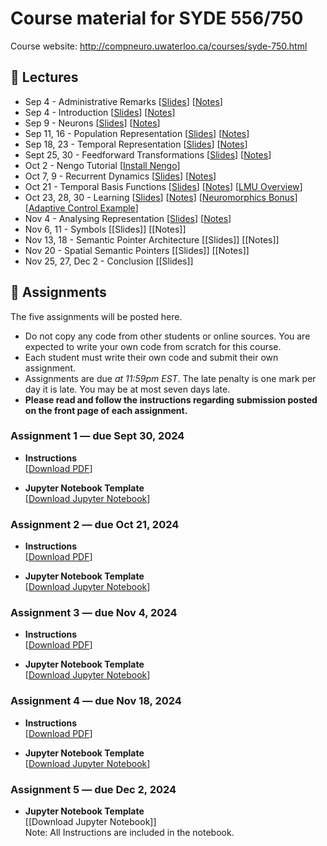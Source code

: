 # Course material for SYDE 556/750

Course website: http://compneuro.uwaterloo.ca/courses/syde-750.html

## 🎒 Lectures

- Sep 4 - Administrative Remarks [[Slides](https://github.com/celiasmith/syde556-f24/raw/master/lectures/lecture_00/syde556_lecture_00_slides_distr.pdf)] [[Notes](https://github.com/celiasmith/syde556-f24/raw/master/lectures/lecture_00/syde556_lecture_00_notes.pdf)]
- Sep 4 - Introduction [[Slides](https://github.com/celiasmith/syde556-f24/raw/master/lectures/lecture_01/syde556_lecture_01_slides_distr.pdf)] [[Notes](https://github.com/celiasmith/syde556-f24/raw/master/lectures/lecture_01/syde556_lecture_01_notes.pdf)]
- Sep 9 - Neurons [[Slides](https://github.com/celiasmith/syde556-f24/raw/master/lectures/lecture_02/syde556_lecture_02_slides_distr.pdf)] [[Notes](https://github.com/celiasmith/syde556-f24/raw/master/lectures/lecture_02/syde556_lecture_02_notes.pdf)] 
- Sep 11, 16 - Population Representation [[Slides](https://github.com/celiasmith/syde556-f24/raw/master/lectures/lecture_03/syde556_lecture_03_slides_distr.pdf)] [[Notes](https://github.com/celiasmith/syde556-f24/raw/master/lectures/lecture_03/syde556_lecture_03_notes.pdf)] 
- Sep 18, 23 - Temporal Representation [[Slides](https://github.com/celiasmith/syde556-f24/raw/master/lectures/lecture_04/syde556_lecture_04_slides_distr.pdf)] [[Notes](https://github.com/celiasmith/syde556-f24/raw/master/lectures/lecture_04/syde556_lecture_04_notes.pdf)]
- Sept 25, 30 - Feedforward Transformations [[Slides](https://github.com/celiasmith/syde556-f24/raw/master/lectures/lecture_05/syde556_lecture_05_slides_distr.pdf)] [[Notes](https://github.com/celiasmith/syde556-f24/raw/master/lectures/lecture_05/syde556_lecture_05_notes.pdf)]
- Oct 2 - Nengo Tutorial [[Install Nengo](https://www.nengo.ai/getting-started/)]
- Oct 7, 9 - Recurrent Dynamics [[Slides](https://github.com/celiasmith/syde556-f24/raw/master/lectures/lecture_06/syde556_lecture_06_slides_distr.pdf)] [[Notes](https://github.com/celiasmith/syde556-f24/raw/master/lectures/lecture_06/syde556_lecture_06_notes.pdf)]
- Oct 21 - Temporal Basis Functions [[Slides](https://github.com/celiasmith/syde556-f24/raw/master/lectures/lecture_07/syde556_lecture_07_slides_distr.pdf)] [[Notes](https://github.com/celiasmith/syde556-f24/raw/master/lectures/lecture_07/syde556_lecture_07_notes.pdf)] [[LMU Overview](https://github.com/celiasmith/syde556-f24/raw/master/lectures/lecture_07/LMU%20Overview%20for%20SYDE%20556.pdf)]
- Oct 23, 28, 30 - Learning [[Slides](https://github.com/celiasmith/syde556-f24/raw/master/lectures/lecture_08/syde556_lecture_08_slides_distr.pdf)] [[Notes](https://github.com/celiasmith/syde556-f24/raw/master/lectures/lecture_08/syde556_lecture_08_notes.pdf)] [[Neuromorphics Bonus](https://github.com/celiasmith/syde556-f24/raw/master/lectures/lecture_05/neuromorphics_intro_2022.pdf)] [[Adaptive Control Example](https://github.com/tcstewar/nengo_learning_examples/blob/master/control/pendulum_pd_adaptive.py)]
- Nov 4 - Analysing Representation [[Slides](https://github.com/celiasmith/syde556-f24/raw/master/lectures/lecture_09/syde556_lecture_09_slides_distr.pdf)] [[Notes](https://github.com/celiasmith/syde556-f24/raw/master/lectures/lecture_09/syde556_lecture_09_notes.pdf)]
- Nov 6, 11 - Symbols [[Slides]<!--(https://github.com/celiasmith/syde556-f24/raw/master/lectures/lecture_10/syde556_lecture_10_slides_distr.pdf)-->] [[Notes]<!--(https://github.com/celiasmith/syde556-f24/raw/master/lectures/lecture_10/syde556_lecture_10_notes.pdf)-->]
- Nov 13, 18 - Semantic Pointer Architecture [[Slides]<!--(https://github.com/celiasmith/syde556-f24/raw/master/lectures/lecture_11/syde556_lecture_11_slides_distr.pdf)-->] [[Notes]<!--(https://github.com/celiasmith/syde556-f24/raw/master/lectures/lecture_11/syde556_lecture_11_notes.pdf)-->]
- Nov 20 - Spatial Semantic Pointers [[Slides]<!--(https://github.com/celiasmith/syde556-f24/raw/master/lectures/lecture_14/syde556_lecture_14_slides.pdf)-->] [[Notes]<!--(https://github.com/celiasmith/syde556-f24/raw/master/lectures/lecture_14/syde556_lecture_14_notes.pdf)-->]
- Nov 25, 27, Dec 2 - Conclusion [[Slides]<!--(https://github.com/celiasmith/syde556-f24/raw/master/lectures/lecture_14/syde556_lecture_13_slides.pdf)-->]

## 📝 Assignments

The five assignments will be posted here.

 * Do not copy any code from other students or online sources.  You are expected to write your own code from scratch for this course.
 * Each student must write their own code and submit their own assignment.
 * Assignments are due _at 11:59pm EST_.  The late penalty is one mark per day it is late. You may be at most seven days late.
 * **Please read and follow the instructions regarding submission posted on the front page of each assignment.**
 
### Assignment 1 ― due Sept 30, 2024

-   **Instructions**  
  [[Download PDF](https://github.com/celiasmith/syde556-f24/raw/master/assignments/assignment_01/syde556_assignment_01.pdf)]

-   **Jupyter Notebook Template**  
  [[Download Jupyter Notebook](https://github.com/celiasmith/syde556-f24/raw/master/assignments/assignment_01/syde556_assignment_01_template.ipynb)]


### Assignment 2 ― due Oct 21, 2024

-   **Instructions**  
  [[Download PDF](https://github.com/celiasmith/syde556-f24/raw/master/assignments/assignment_02/syde556_assignment_02.pdf)]

-   **Jupyter Notebook Template**  
  [[Download Jupyter Notebook](https://github.com/celiasmith/syde556-f24/raw/master/assignments/assignment_02/syde556_assignment_02_template.ipynb)]

### Assignment 3 ― due Nov 4, 2024

-   **Instructions**  
  [[Download PDF](https://github.com/celiasmith/syde556-f24/raw/master/assignments/assignment_03/syde556_assignment_03.pdf)]

-   **Jupyter Notebook Template**  
  [[Download Jupyter Notebook](https://github.com/celiasmith/syde556-f24/raw/master/assignments/assignment_03/syde556_assignment_03_template.ipynb)]

### Assignment 4 ― due Nov 18, 2024

-   **Instructions**  
  [[Download PDF](https://github.com/celiasmith/syde556-f24/raw/master/assignments/assignment_04/syde556_assignment_04.pdf)]

-   **Jupyter Notebook Template**  
  [[Download Jupyter Notebook](https://github.com/celiasmith/syde556-f24/raw/master/assignments/assignment_04/syde556_assignment_04_template.ipynb)]

### Assignment 5 ― due Dec 2, 2024

-   **Jupyter Notebook Template**  
  [[Download Jupyter Notebook]<!--(https://github.com/celiasmith/syde556-f24/raw/master/assignments/assignment_05/syde556_assignment_05_template.ipynb)-->]
  <br>Note: All Instructions are included in the notebook.
 
